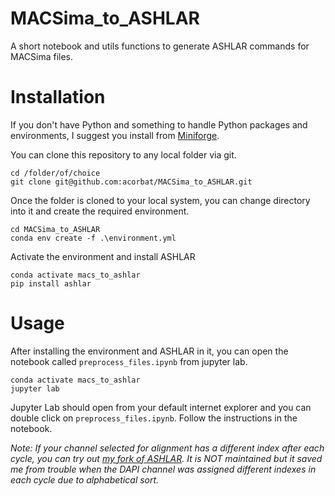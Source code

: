 # MACSima_to_ASHLAR
A short notebook and utils functions to generate ASHLAR commands for MACSima files.

# Installation

If you don't have Python and something to handle Python packages and environments, I suggest you install from [Miniforge](https://github.com/conda-forge/miniforge?tab=readme-ov-file#download).

You can clone this repository to any local folder via git.

```
cd /folder/of/choice
git clone git@github.com:acorbat/MACSima_to_ASHLAR.git
```

Once the folder is cloned to your local system, you can change directory into it and create the required environment.

```
cd MACSima_to_ASHLAR
conda env create -f .\environment.yml
```

Activate the environment and install ASHLAR

```
conda activate macs_to_ashlar
pip install ashlar
```

# Usage

After installing the environment and ASHLAR in it, you can open the notebook called `preprocess_files.ipynb` from jupyter lab.

```
conda activate macs_to_ashlar
jupyter lab
```

Jupyter Lab should open from your default internet explorer and you can double click on `preprocess_files.ipynb`. Follow the instructions in the notebook.

*Note: If your channel selected for alignment has a different index after each cycle, you can try out [my fork of ASHLAR](https://github.com/acorbat/ashlar). It is NOT maintained but it saved me from trouble when the DAPI channel was assigned different indexes in each cycle due to alphabetical sort.*